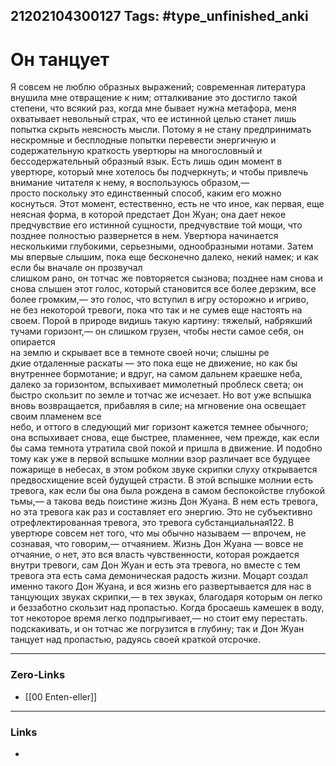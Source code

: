 21202104300127
Tags: #type_unfinished_anki 
---
# Он танцует 

Я совсем не люблю образных выражений; современная литература внушила мне отвращение к ним; отталкивание это достигло такой степени, что всякий раз, когда мне бывает нужна метафора, меня охватывает невольный страх, что ее истинной целью станет лишь попытка скрыть неясность мысли. Потому я не стану предпринимать нескромные и бесплодные попытки перевести энергичную и содержательную краткость увертюры на многословный  и бессодержательный образный  язык. Есть лишь один момент в увертюре, который мне хотелось бы подчеркнуть; и чтобы привлечь внимание читателя к нему, я воспользуюсь образом,— <br>просто поскольку это единственный способ, каким его можно коснуться. Этот момент, естественно, есть не что иное, как первая, еще неясная форма, в которой предстает Дон Жуан; она дает некое предчувствие его истинной сущности, предчувствие той мощи, что позднее полностью развернется в нем. Увертюра начинается несколькими глубокими, серьезными, однообразными нотами. Затем мы впервые слышим, пока еще бесконечно далеко, некий намек; и как если бы вначале он прозвучал <br>слишком рано, он тотчас же повторяется сызнова; позднее нам снова и снова слышен этот голос, который становится все более дерзким, все более громким,— это голос, что вступил в игру осторожно и игриво, <br>не без некоторой тревоги, пока что так и не сумев еще настоять на своем. Порой в природе видишь такую картину: тяжелый, набрякший тучами горизонт,— он слишком грузен, чтобы нести самое себя, он опирается <br>на землю и скрывает все в темноте своей ночи; слышны ре<br>дкие  отдаленные раскаты — это пока еще не движение, но как бы внутреннее бормотание; и вдруг, на самом дальнем краешке неба, далеко за горизонтом, вспыхивает мимолетный проблеск света; он быстро скользит по земле и тотчас же исчезает. Но вот уже вспышка вновь возвращается, прибавляя в силе; на мгновение она освещает своим пламенем все <br>небо, и оттого в следующий миг горизонт кажется темнее обычного; она вспыхивает снова, еще быстрее, пламеннее, чем прежде, как если бы сама темнота утратила свой покой и пришла в движение. И подобно тому как уже в первой вспышке молнии взор различает все будущее пожарище в небесах, в этом робком звуке скрипки слуху открывается предвосхищение всей будущей страсти. В этой вспышке молнии есть тревога, как если бы она была рождена в самом беспокойстве глубокой <br>тьмы,— а такова ведь поистине жизнь Дон Жуана. В нем есть тревога, но эта тревога как раз и составляет его энергию. Это не субъективно отрефлектированная тревога, это тревога субстанциальная122. В увертюре совсем нет того, что мы обычно называем — впрочем, не сознавая, что говорим,— отчаянием. Жизнь Дон Жуана — вовсе не отчаяние, о нет, это вся власть чувственности, которая рождается внутри тревоги, сам Дон Жуан и есть эта тревога, но вместе с тем тревога эта есть сама  демоническая радость жизни. Моцарт создал именно такого Дон Жуана, и вся жизнь его развертывается для нас в танцующих звуках скрипки,— в тех звуках, благодаря которым он легко и беззаботно скользит над пропастью. Когда бросаешь камешек в воду, тот некоторое время легко подпрыгивает,— но стоит ему перестать. подскакивать, и он тотчас же погрузится в глубину; так и Дон Жуан танцует над пропастью, радуясь своей краткой отсрочке. 

---
### Zero-Links
- [[00 Enten-eller]]
---
### Links
-
